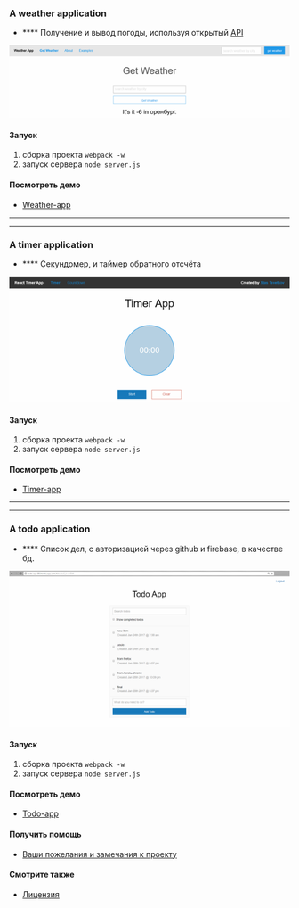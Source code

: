 ### A weather application


 - **** Получение и вывод погоды, используя открытый [API](http://openweathermap.org)

![](./img1.png "")


#### Запуск
1. сборка проекта `webpack -w`
2. запуск сервера `node server.js`


#### Посмотреть демо
* [Weather-app](http://weather-app-56.herokuapp.com/)

-------------------------------------------------------
-------------------------------------------------------

### A timer application


 - **** Секундомер, и таймер обратного отсчёта

![](./img2.png "")


#### Запуск
1. сборка проекта `webpack -w`
2. запуск сервера `node server.js`


#### Посмотреть демо
* [Timer-app](http://weather-app-56.herokuapp.com/)


-------------------------------------------------------
-------------------------------------------------------


### A todo application


 - **** Список дел, с авторизацией через github и firebase, в качестве бд.

![](./img3.png "")


#### Запуск
1. сборка проекта `webpack -w`
2. запуск сервера `node server.js`


#### Посмотреть демо
* [Todo-app](http://todo-app-56.herokuapp.com/)



#### Получить помощь
* [Ваши пожелания и замечания к проекту](https://github.com/it-spectre-ru/react-complete/pulls)


#### Смотрите также
* [Лицензия](./license.md)
